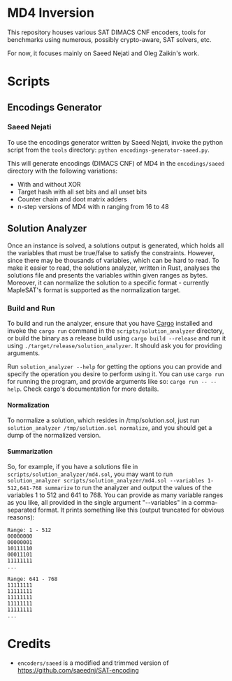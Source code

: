 # MD4 Inversion

This repository houses various SAT DIMACS CNF encoders, tools for benchmarks using numerous, possibly crypto-aware, SAT solvers, etc.

For now, it focuses mainly on Saeed Nejati and Oleg Zaikin's work.

# Scripts

## Encodings Generator

### Saeed Nejati

To use the encodings generator written by Saeed Nejati, invoke the python script from the `tools` directory: `python encodings-generator-saeed.py`.

This will generate encodings (DIMACS CNF) of MD4 in the `encodings/saeed` directory with the following variations:

- With and without XOR
- Target hash with all set bits and all unset bits
- Counter chain and doot matrix adders
- n-step versions of MD4 with n ranging from 16 to 48

## Solution Analyzer

Once an instance is solved, a solutions output is generated, which holds all the variables that must be true/false to satisfy the constraints. However, since there may be thousands of variables, which can be hard to read. To make it easier to read, the solutions analyzer, written in Rust, analyses the solutions file and presents the variables within given ranges as bytes. Moreover, it can normalize the solution to a specific format - currently MapleSAT's format is supported as the normalization target.

### Build and Run

To build and run the analyzer, ensure that you have [Cargo](https://doc.rust-lang.org/cargo/) installed and invoke the `cargo run` command in the `scripts/solution_analyzer` directory, or build the binary as a release build using `cargo build --release` and run it using `./target/release/solution_analyzer`. It should ask you for providing arguments.

Run `solution_analyzer --help` for getting the options you can provide and specify the operation you desire to perform using it. You can use `cargo run` for running the program, and provide arguments like so: `cargo run -- --help`. Check cargo's documentation for more details.

#### Normalization

To normalize a solution, which resides in /tmp/solution.sol, just run `solution_analyzer /tmp/solution.sol normalize`, and you should get a dump of the normalized version.

#### Summarization

So, for example, if you have a solutions file in `scripts/solution_analyzer/md4.sol`, you may want to run `solution_analyzer scripts/solution_analyzer/md4.sol --variables 1-512,641-768 summarize` to run the analyzer and output the values of the variables 1 to 512 and 641 to 768. You can provide as many variable ranges as you like, all provided in the single argument "--variables" in a comma-separated format.  It prints something like this (output truncated for obvious reasons):

```
Range: 1 - 512
00000000
00000001
10111110
00011101
11111111
...

Range: 641 - 768
11111111
11111111
11111111
11111111
11111111
...
```

# Credits

- `encoders/saeed` is a modified and trimmed version of https://github.com/saeednj/SAT-encoding
